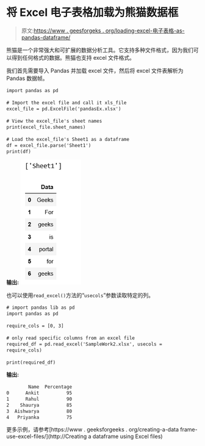 # 将 Excel 电子表格加载为熊猫数据框

> 原文:[https://www . geesforgeks . org/loading-excel-电子表格-as-pandas-dataframe/](https://www.geeksforgeeks.org/loading-excel-spreadsheet-as-pandas-dataframe/)

熊猫是一个非常强大和可扩展的数据分析工具。它支持多种文件格式，因为我们可以得到任何格式的数据。熊猫也支持 excel 文件格式。

我们首先需要导入 Pandas 并加载 excel 文件，然后将 excel 文件表解析为 Pandas 数据帧。

```
import pandas as pd

# Import the excel file and call it xls_file
excel_file = pd.ExcelFile('pandasEx.xlsx')

# View the excel_file's sheet names
print(excel_file.sheet_names)

# Load the excel_file's Sheet1 as a dataframe
df = excel_file.parse('Sheet1')
print(df)
```

**输出:**
![](img/f6df9f02d4f4eb48a06381f63609c370.png)

也可以使用`read_excel()`方法的“`usecols`”参数读取特定的列。

```
# import pandas lib as pd 
import pandas as pd 

require_cols = [0, 3] 

# only read specific columns from an excel file 
required_df = pd.read_excel('SampleWork2.xlsx', usecols = require_cols) 

print(required_df) 
```

**输出:**

```
        Name  Percentage
0      Ankit          95
1      Rahul          90
2    Shaurya          85
3  Aishwarya          80
4   Priyanka          75
```

更多示例，请参考[https://www . geeksforgeeks . org/creating-a-data frame-use-excel-files/](http://Creating a dataframe using Excel files)